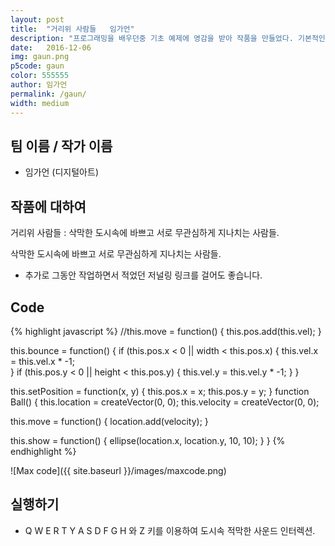 ```yaml
---
layout: post
title:  "거리위 사람들   임가언"
description: "프로그래밍을 배우던중 기초 예제에 영감을 받아 작품을 만들었다. 기본적인 코딩으로 도시속 바쁜 일상과 사람들을 표현하였다. "
date:   2016-12-06
img: gaun.png
p5code: gaun
color: 555555
author: 임가언
permalink: /gaun/
width: medium
---
```

## 팀 이름 / 작가 이름
- 임가언 (디지털아트)



## 작품에 대하여
 거리위 사람들 : 삭막한 도시속에 바쁘고 서로 무관심하게 지나치는 사람들.

</blockquote>
삭막한 도시속에 바쁘고 서로 무관심하게 지나치는 사람들.



- 추가로 그동안 작업하면서 적었던 저널링 링크를 걸어도 좋습니다.

## Code
{% highlight javascript %}
//this.move = function() {
    this.pos.add(this.vel);
  }


  this.bounce = function() {
    if (this.pos.x < 0 || width < this.pos.x) {
      this.vel.x = this.vel.x * -1;  
    }
    if (this.pos.y < 0 || height < this.pos.y) {
      this.vel.y = this.vel.y * -1;
    }
  }

  this.setPosition = function(x, y) {
    this.pos.x = x;
    this.pos.y = y;
  }
function Ball() {
  this.location = createVector(0, 0);
  this.velocity = createVector(0, 0);

  this.move = function() {
    location.add(velocity);
  }

  this.show = function() {
    ellipse(location.x, location.y, 10, 10);
  }
}
{% endhighlight %}

![Max code]({{ site.baseurl }}/images/maxcode.png)

## 실행하기
- Q W E R T Y A S D F G H 와 Z 키를 이용하여 도시속 적막한 사운드 인터렉션.
